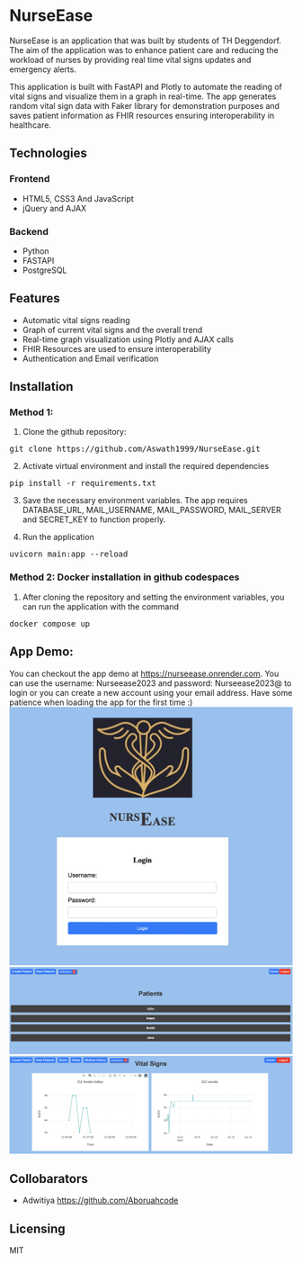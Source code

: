 # NurseEase
NurseEase is an application that was built by students of TH Deggendorf. The aim of the application was to enhance patient care and reducing the workload of nurses by providing real time vital signs updates and emergency alerts.

This application is built with FastAPI and Plotly to automate the reading of vital signs and visualize them in a graph in real-time. The app generates random vital sign data with Faker library for demonstration purposes and saves patient information as FHIR resources ensuring interoperability in healthcare. 

## Technologies
### Frontend
- HTML5, CSS3 And JavaScript
- jQuery and AJAX

### Backend
- Python 
- FASTAPI
- PostgreSQL

## Features
- Automatic vital signs reading
- Graph of current vital signs and the overall trend
- Real-time graph visualization using Plotly and AJAX calls
- FHIR Resources are used to ensure interoperability
- Authentication and Email verification

## Installation
### Method 1:
1. Clone the github repository:
<pre>
git clone https://github.com/Aswath1999/NurseEase.git
</pre>
2. Activate virtual environment and install the required dependencies
<pre>
pip install -r requirements.txt
</pre>
3. Save the necessary environment variables. The app requires DATABASE_URL, MAIL_USERNAME, MAIL_PASSWORD, MAIL_SERVER and SECRET_KEY to function properly. 

4. Run the application 
<pre>
uvicorn main:app --reload
</pre>

### Method 2: Docker installation in github codespaces
1. After cloning the repository and setting the environment variables, you can run the application with the command
<pre>
docker compose up
</pre>

## App Demo:
You can checkout the app demo at https://nurseease.onrender.com. You can use the username: Nurseease2023 and password: Nurseease2023@ to login or you can create a new account using your email address. Have some patience when loading the app for the first time :)
![Screenshot](login.png)
![Screenshot](patients.png)
![Screenshot](vitals.png)

## Collobarators 
- Adwitiya https://github.com/Aboruahcode

## Licensing 
MIT
